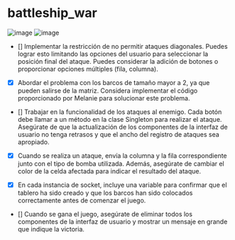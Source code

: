 # battleship_war
![image](https://github.com/isaacanteparac/battleship_war/assets/69361351/f946c62e-a944-4908-a14a-2cd0d01c92ea)
![image](https://github.com/isaacanteparac/battleship_war/assets/69361351/569aebed-4c5c-418f-b69f-cb340cadc88f)

       
 - [] Implementar la restricción de no permitir ataques diagonales. Puedes lograr esto limitando las opciones del usuario para seleccionar la posición final del ataque. Puedes considerar la adición de botones o proporcionar opciones múltiples (fila, columna).

 - [x] Abordar el problema con los barcos de tamaño mayor a 2, ya que pueden salirse de la matriz. Considera implementar el código proporcionado por Melanie para solucionar este problema.

 - [] Trabajar en la funcionalidad de los ataques al enemigo. Cada botón debe llamar a un método en la clase Singleton para realizar el ataque. Asegúrate de que la actualización de los componentes de la interfaz de usuario no tenga retrasos y que el ancho del registro de ataques sea apropiado.

 - [x] Cuando se realiza un ataque, envía la columna y la fila correspondiente junto con el tipo de bomba utilizada. Además, asegúrate de cambiar el color de la celda afectada para indicar el resultado del ataque.

 - [x] En cada instancia de socket, incluye una variable para confirmar que el tablero ha sido creado y que los barcos han sido colocados correctamente antes de comenzar el juego.

 - [] Cuando se gana el juego, asegúrate de eliminar todos los componentes de la interfaz de usuario y mostrar un mensaje en grande que indique la victoria.